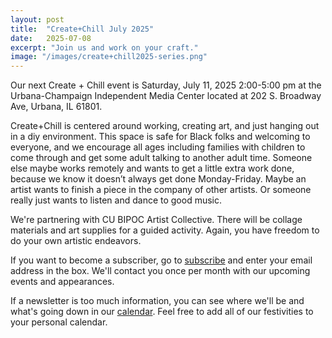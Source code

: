 ```yaml
---
layout: post
title:  "Create+Chill July 2025"
date:   2025-07-08
excerpt: "Join us and work on your craft."
image: "/images/create+chill2025-series.png"
---
```


Our next Create + Chill event is Saturday, July 11, 2025 2:00-5:00 pm at the Urbana-Champaign Independent Media Center located at 202 S. Broadway Ave, Urbana, IL 61801.

Create+Chill is centered around working, creating art, and just hanging out in a diy environment. This space is safe for Black folks and welcoming to everyone, and we encourage all ages including families with children to come through and get some adult talking to another adult time. Someone else maybe works remotely and wants to get a little extra work done, because we know it doesn’t always get done Monday-Friday. Maybe an artist wants to finish a piece in the company of other artists. Or someone really just wants to listen and dance to good music. 

We're partnering with CU BIPOC Artist Collective. There will be collage materials and art supplies for a guided activity. Again, you have freedom to do your own artistic endeavors.

If you want to become a subscriber, go to [subscribe](https://wearedtb.com/subscribe/) and enter your email address in the box. We'll contact you once per month with our upcoming events and appearances. 

If a newsletter is too much information, you can see where we'll be and what's going down in our [calendar](https://wearedtb.com/calendar/). Feel free to add all of our festivities to your personal calendar.
